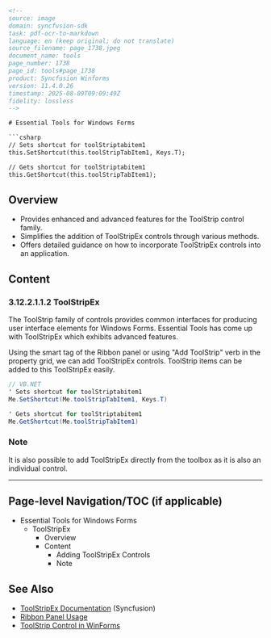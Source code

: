 ```html
<!-- 
source: image
domain: syncfusion-sdk
task: pdf-ocr-to-markdown
language: en (keep original; do not translate)
source_filename: page_1738.jpeg
document_name: tools
page_number: 1738
page_id: tools#page_1738
product: Syncfusion Winforms
version: 11.4.0.26
timestamp: 2025-08-09T09:09:49Z
fidelity: lossless
-->

# Essential Tools for Windows Forms

```csharp
// Sets shortcut for toolStriptabitem1
this.SetShortcut(this.toolStripTabItem1, Keys.T);

// Gets shortcut for toolStriptabitem1
this.GetShortcut(this.toolStripTabItem1);
```

## Overview
- Provides enhanced and advanced features for the ToolStrip control family.
- Simplifies the addition of ToolStripEx controls through various methods.
- Offers detailed guidance on how to incorporate ToolStripEx controls into an application.

## Content

### 3.12.2.1.1.2 ToolStripEx

The ToolStrip family of controls provides common interfaces for producing user interface elements for Windows Forms. Essential Tools has come up with ToolStripEx which exhibits advanced features.

Using the smart tag of the Ribbon panel or using "Add ToolStrip" verb in the property grid, we can add ToolStripEx controls. ToolStrip items can be added to this ToolStripEx easily.

```csharp
// VB.NET
' Sets shortcut for toolStriptabitem1
Me.SetShortcut(Me.toolStripTabItem1, Keys.T)

' Gets shortcut for toolStriptabitem1
Me.GetShortcut(Me.toolStripTabItem1)
```

### Note
It is also possible to add ToolStripEx directly from the toolbox as it is also an individual control.

---

## Page-level Navigation/TOC (if applicable)
- Essential Tools for Windows Forms
  - ToolStripEx
    - Overview
    - Content
      - Adding ToolStripEx Controls
      - Note

## See Also

- [ToolStripEx Documentation](#) (Syncfusion)
- [Ribbon Panel Usage](#)
- [ToolStrip Control in WinForms](#)

<!-- tags: [syncfusion, winforms, toolstrip, toolstripx, ribbon, design-time, runtime, user interface] keywords: [toolstripex, common, interfaces, user interface elements, advanced features, ribbon panel, property grid] -->
```